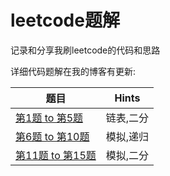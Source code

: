# leetcode题解

记录和分享我刷leetcode的代码和思路

详细代码题解在我的博客有更新:


|  题目 | Hints  |
| ------------ | ------------ |
|[第1题 to 第5题](http://www.littleblank.net/archives/1043/) | 链表,二分|
|[第6题 to 第10题](http://www.littleblank.net/archives/1045/)| 模拟,递归|
|[第11题 to 第15题](http://www.littleblank.net/archives/1051/)| 模拟,二分|


